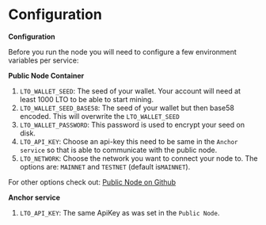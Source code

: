 # Configuration

**Configuration**

Before you run the node you will need to configure a few environment variables per service:

**Public Node Container**

1. `LTO_WALLET_SEED`: The seed of your wallet. Your account will need at least 1000 LTO to be able to start mining.
2. `LTO_WALLET_SEED_BASE58`: The seed of your wallet but then base58 encoded. This will overwrite the `LTO_WALLET_SEED`
3. `LTO_WALLET_PASSWORD`: This password is used to encrypt your seed on disk.
4. `LTO_API_KEY`: Choose an api-key this need to be same in the `Anchor service` so that is able to communicate with the public node.
5. `LTO_NETWORK`: Choose the network you want to connect your node to. The options are: `MAINNET` and `TESTNET` (default is`MAINNET`).

For other options check out: [Public Node on Github](https://github.com/ltonetwork/lto-public-node)

**Anchor service**

1. `LTO_API_KEY`: The same ApiKey as was set in the `Public Node`.
